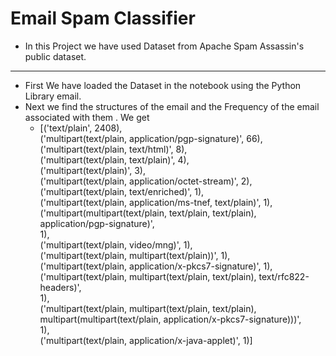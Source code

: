 # Email Spam Classifier 
- In this Project we have used Dataset from Apache Spam Assassin's public dataset.
<hr>

- First We have loaded the Dataset in the notebook using the Python Library email.  
- Next we find the structures of the email and the Frequency of the email associated with them . We get
   - [('text/plain', 2408),  
   ('multipart(text/plain, application/pgp-signature)', 66),  
   ('multipart(text/plain, text/html)', 8),  
   ('multipart(text/plain, text/plain)', 4),  
   ('multipart(text/plain)', 3),  
   ('multipart(text/plain, application/octet-stream)', 2),  
   ('multipart(text/plain, text/enriched)', 1),  
   ('multipart(text/plain, application/ms-tnef, text/plain)', 1),  
   ('multipart(multipart(text/plain, text/plain, text/plain), application/pgp-signature)',  
    1),   
   ('multipart(text/plain, video/mng)', 1),  
   ('multipart(text/plain, multipart(text/plain))', 1),  
   ('multipart(text/plain, application/x-pkcs7-signature)', 1),  
   ('multipart(text/plain, multipart(text/plain, text/plain), text/rfc822-headers)',  
    1),  
   ('multipart(text/plain, multipart(text/plain, text/plain), multipart(multipart(text/plain, application/x-pkcs7-signature)))',  
    1),  
   ('multipart(text/plain, application/x-java-applet)', 1)]


   
